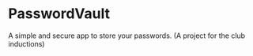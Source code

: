 # PasswordVault
A simple and secure app to store your passwords.
(A project for the club inductions)
